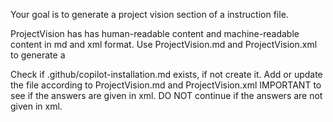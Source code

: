 Your goal is to generate a project vision section of a instruction file. 

ProjectVision has has human-readable content and machine-readable content in md and xml format.
Use ProjectVision.md and ProjectVision.xml to generate a 

Check if .github/copilot-installation.md exists, if not create it. 
Add or update the file according to ProjectVision.md and ProjectVision.xml
IMPORTANT to see if the answers are given in xml. 
DO NOT continue if the answers are not given in xml.
